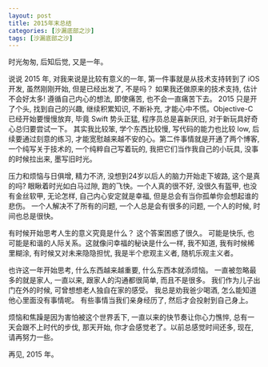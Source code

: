 ```yaml
---
layout: post
title: 2015年末总结
categories: [沙漏底部之沙]
tags: [沙漏底部之沙]
---
```


时光匆匆, 后知后觉, 又是一年。 

说说 2015 年, 对我来说是比较有意义的一年, 第一件事就是从技术支持转到了 iOS 开发, 虽然刚刚开始, 但是已经出发了, 不是吗？ 如果我还做原来的技术支持, 估计不会好太多! 遵循自己内心的想法, 即使痛苦, 也不会一直痛苦下去。 2015 只是开了个头, 找到自己的兴趣, 继续积累知识, 不断补充, 才能心中不慌。Objective-C 已经开始要慢慢放弃, 毕竟 Swift 势头正猛, 程序员总是喜新厌旧, 对于新玩具好奇心总归要尝试一下。 其实我比较笨, 学个东西比较慢, 写代码的能力也比较 low, 后续要通过刻意的练习, 才能宽慰越来越不安的心。第二件事情就是开通了两个博客, 一个纯写关于技术的, 一个纯粹自己写着玩的, 我把它们当作我自己的小玩具, 没事的时候拉出来, 墨写旧时光。

压力和烦恼与日俱增, 精力不济, 没想到24岁以后人的脑力开始走下坡路, 这个是真的吗? 眼瞅着时光如白马过隙, 跑的飞快。一个人真的很不好, 没很久有盔甲, 也没有金丝软甲, 无论怎样, 自己内心安定就是幸福, 但是总会有当你孤单你会想起谁的悲伤。 一个人解决不了所有的问题, 一个人总是会有很多的问题, 一个人的时候, 时间也总是很快。

有时候开始思考人生的意义究竟是什么？ 这个答案困惑了很久。 可能是快乐, 也可能是和谐的人际关系。这就像问幸福的秘诀是什么一样, 我不知道, 我有时候稀里糊涂, 有时候又对未来隐隐担忧, 我是半个悲观主义者, 随机乐观主义者。 

也许这一年开始思考, 什么东西越来越重要, 什么东西本就添烦恼。 一直被忽略最多的就是家人, 一直以来, 跟家人的沟通都很简单, 而且不是很多。 我们作为儿子出门在外的时候,  可曾想想老人独自在家的感受。 我总是劝我爸少喝酒, 怎么能知道他心里面没有事情呢。 有些事情当我们亲身经历了, 然后才会投射到自己身上。 

烦恼和焦躁是因为害怕被这个世界丢下, 一直以来的快节奏让你心力憔悴, 总有一天会跟不上时代的步伐, 那天开始, 你才会感觉老了。以前总感觉时间还多, 现在, 请再努力一些。 

再见, 2015 年。 
